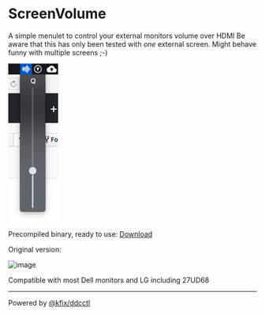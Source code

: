 # ScreenVolume
A simple menulet to control your external monitors volume over HDMI
Be aware that this has only been tested with *one* external screen. Might behave funny with multiple screens ;-) 

![Scheme](screenshots/sliders.png)

Precompiled binary, ready to use:
[Download](application/ScreenVolume.dmg)

Original version:

![image](https://cloud.githubusercontent.com/assets/376453/18903896/5a8ad950-8510-11e6-85d0-c95170a76fb8.png)

Compatible with most Dell monitors and LG including 27UD68

---

Powered by [@kfix/ddcctl](https://github.com/kfix/ddcctl)
